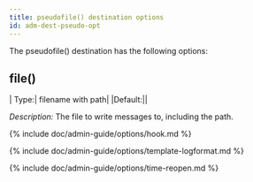 ```yaml
---
title: pseudofile() destination options
id: adm-dest-pseudo-opt
---
```


The pseudofile() destination has the following options:

## file()

|  Type:|      filename with path|
|Default:||

*Description:* The file to write messages to, including the path.

{% include doc/admin-guide/options/hook.md %}

{% include doc/admin-guide/options/template-logformat.md %}

{% include doc/admin-guide/options/time-reopen.md %}
